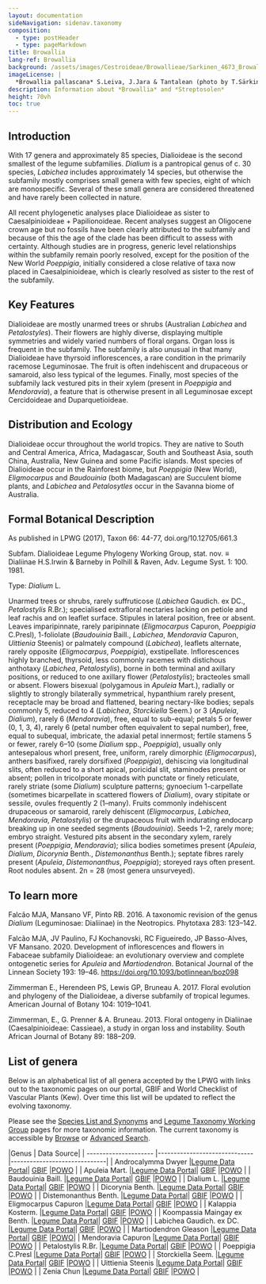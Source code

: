 ```yaml
---
layout: documentation
sideNavigation: sidenav.taxonomy
composition:
  - type: postHeader
  - type: pageMarkdown
title: Browallia
lang-ref: Browallia
background: /assets/images/Cestroideae/Browallieae/Sarkinen_4673_Browallia_pallascana_DSC_0203.JPG
imageLicense: |
  *Browallia pallascana* S.Leiva, J.Jara & Tantalean (photo by T.Särkinen)
description: Information about *Browallia* and *Streptosolen*
height: 70vh
toc: true
---
```


## Introduction
With 17 genera and approximately 85 species, Dialioideae is the second smallest of the legume subfamilies. *Dialium* is a pantropical genus of c. 30 species, *Labichea* includes approximately 14 species, but otherwise the subfamily mostly comprises small genera with few species, eight of which are monospecific. Several of these small genera are considered threatened and have rarely been collected in nature.

All recent phylogenetic analyses place Dialioideae as sister to Caesalpinioideae + Papilionoideae. Recent analyses suggest an Oligocene crown age but no fossils have been clearly attributed to the subfamily and because of this the age of the clade has been difficult to assess with certainty. Although studies are in progress, generic level relationships within the subfamily remain poorly resolved, except for the position of the New World *Poeppigia*, initially considered a close relative of taxa now placed in Caesalpinioideae, which is clearly resolved as sister to the rest of the subfamily. 

## Key Features
Dialioideae are mostly unarmed trees or shrubs (Australian *Labichea* and *Petalostyles*). Their flowers are highly diverse, displaying multiple symmetries and widely varied numbers of floral organs. Organ loss is frequent in the subfamily. The subfamily is also unusual in that many Dialioideae have thyrsoid inflorescences, a rare condition in the primarily racemose Leguminosae. The fruit is often indehiscent and drupaceous or samaroid, also less typical of the legumes. Finally, most species of the subfamily lack vestured pits in their xylem (present in *Poeppigia* and *Mendoravia*), a feature that is otherwise present in all Leguminosae except Cercidoideae and Duparquetioideae.

## Distribution and Ecology
Dialioideae occur throughout the world tropics. They are native to South and Central America, Africa, Madagascar, South and Southeast Asia, south China, Australia, New Guinea and some Pacific islands. Most species of Dialioideae occur in the Rainforest biome, but *Poeppigia* (New World), *Eligmocarpus* and *Baudouinia* (both Madagascan) are Succulent biome plants, and *Labichea* and *Petalosytles* occur in the Savanna biome of Australia. 

## Formal Botanical Description
As published in LPWG (2017), Taxon 66: 44-77, doi.org/10.12705/661.3

Subfam. Dialioideae Legume Phylogeny Working Group, stat. nov. ≡ Dialiinae H.S.Irwin & Barneby in Polhill & Raven, Adv. Legume Syst. 1: 100. 1981.

Type: *Dialium* L.

Unarmed trees or shrubs, rarely suffruticose (*Labichea* Gaudich. ex DC., *Petalostylis* R.Br.); specialised extrafloral nectaries lacking on petiole and leaf rachis and on leaflet surface. Stipules in lateral position, free or absent. Leaves imparipinnate, rarely paripinnate (*Eligmocarpus* Capuron, *Poeppigia* C.Presl), 1-foliolate (*Baudouinia* Baill., *Labichea*, *Mendoravia* Capuron, *Uittienia* Steenis) or palmately compound (*Labichea*), leaflets alternate, rarely opposite (*Eligmocarpus*, *Poeppigia*), exstipellate. Inflorescences highly branched, thyrsoid, less commonly racemes with distichous anthotaxy (*Labichea*, *Petalostylis*), borne in both terminal and axillary positions, or reduced to one axillary flower (*Petalostylis*); bracteoles small or absent. Flowers bisexual (polygamous in *Apuleia* Mart.), radially or slightly to strongly bilaterally symmetrical, hypanthium rarely present, receptacle may be broad and flattened, bearing nectary-like bodies; sepals commonly 5, reduced to 4 (*Labichea*, *Storckiella* Seem.) or 3 (*Apuleia*, *Dialium*), rarely 6 (*Mendoravia*), free, equal to sub-equal; petals 5 or fewer (0, 1, 3, 4), rarely 6 (petal number often equivalent to sepal number), free, equal to subequal, imbricate, the adaxial petal innermost; fertile stamens 5 or fewer, rarely 6–10 (some *Dialium* spp., *Poeppigia*), usually only antesepalous whorl present, free, uniform, rarely dimorphic (*Eligmocarpus*), anthers basifixed, rarely dorsifixed (*Poeppigia*), dehiscing via longitudinal slits, often reduced to a short apical, poricidal slit, staminodes present or absent; pollen in tricolporate monads with punctate or finely reticulate, rarely striate (some *Dialium*) sculpture patterns; gynoecium 1-carpellate (sometimes bicarpellate in scattered flowers of *Dialium*), ovary stipitate or sessile, ovules frequently 2 (1–many). Fruits commonly indehiscent drupaceous or samaroid, rarely dehiscent (*Eligmocarpus*, *Labichea*, *Mendoravia*, *Petalostylis*) or the drupaceous fruit with indurating endocarp breaking up in one seeded segments (*Baudouinia*). Seeds 1–2, rarely more; embryo straight.
Vestured pits absent in the secondary xylem, rarely present (*Poeppigia*, *Mendoravia*); silica bodies sometimes present (*Apuleia*, *Dialium*, *Dicorynia* Benth., *Distemonanthus* Benth.); septate fibres rarely present (*Apuleia*, *Distemonanthus*, *Poeppigia*); storeyed rays often present. Root nodules absent. 2n = 28 (most genera unsurveyed).

## To learn more
Falcão MJA, Mansano VF, Pinto RB. 2016. A taxonomic revision of the genus *Dialium* (Leguminosae: Dialiinae) in the Neotropics. Phytotaxa 283: 123–142.

Falcão MJA, JV Paulino, FJ Kochanovski, RC Figueiredo, JP Basso-Alves, VF Mansano. 2020. Development of inflorescences and flowers in Fabaceae subfamily Dialioideae: an evolutionary overview and complete ontogenetic series for *Apuleia* and *Martiodendron*. Botanical Journal of the Linnean Society 193: 19–46. https://doi.org/10.1093/botlinnean/boz098

Zimmerman E., Herendeen PS, Lewis GP, Bruneau A. 2017. Floral evolution and phylogeny of the Dialioideae, a diverse subfamily of tropical legumes. American Journal of Botany 104: 1019–1041.

Zimmerman, E., G. Prenner & A. Bruneau. 2013. Floral ontogeny in Dialiinae (Caesalpinioideae: Cassieae), a study in organ loss and instability. South African Journal of Botany 89: 188–209.

## List of genera
Below is an alphabetical list of all genera accepted by the LPWG with links out to the taxonomic pages on our portal, GBIF and World Checklist of Vascular Plants (Kew). Over time this list will be updated to reflect the evolving taxonomy. 

Please see the [Species List and Synonyms](/taxonomy/species-list) and [Legume Taxonomy Working Group](/working-groups/taxonomy) pages for more taxonomic information. The current taxonomy is accessible by [Browse](/taxonomy/browse) or  [Advanced Search](/taxonomy/search).


|Genus  | Data Source|
| --------------------- |------------------------------|------------------------------|
| Androcalymma Dwyer  |[Legume Data Portal](/taxonomy/taxon/2637022)|  [GBIF](https://www.gbif.org/species/2947111)  |[POWO](https://powo.science.kew.org/taxon/urn:lsid:ipni.org:names:296592-2)  |
| Apuleia Mart. |[Legume Data Portal](/taxonomy/taxon/2644498)|  [GBIF](https://www.gbif.org/species/2955914)  |[POWO](https://powo.science.kew.org/taxon/urn:lsid:ipni.org:names:331358-2)  |
| Baudouinia Baill. |[Legume Data Portal](/taxonomy/taxon/2671237)|  [GBIF](https://www.gbif.org/species/2963752)  |[POWO](https://powo.science.kew.org/taxon/urn:lsid:ipni.org:names:21792-1) |
| Dialium L.  |[Legume Data Portal](/taxonomy/taxon/2763452)|  [GBIF](https://www.gbif.org/species/2970932)  |[POWO](https://powo.science.kew.org/taxon/urn:lsid:ipni.org:names:22238-1) |
| Dicorynia Benth.  |[Legume Data Portal](/taxonomy/taxon/2766794)|  [GBIF](https://www.gbif.org/species/2944649)  |[POWO](https://powo.science.kew.org/taxon/urn:lsid:ipni.org:names:22251-1) |
| Distemonanthus Benth. |[Legume Data Portal](/taxonomy/taxon/2773184)|  [GBIF](https://www.gbif.org/species/2964856)  |[POWO](https://powo.science.kew.org/taxon/urn:lsid:ipni.org:names:22286-1) |
| Eligmocarpus Capuron  |[Legume Data Portal](/taxonomy/taxon/2787570)|  [GBIF](https://www.gbif.org/species/2960218)  |[POWO](https://powo.science.kew.org/taxon/urn:lsid:ipni.org:names:22353-1) |
| Kalappia Kosterm. |[Legume Data Portal](/taxonomy/taxon/2336144)|  [GBIF](https://www.gbif.org/species/2939855)  |[POWO](https://powo.science.kew.org/taxon/urn:lsid:ipni.org:names:22688-1) |
| Koompassia Maingay ex Benth.  |[Legume Data Portal](/taxonomy/taxon/2336264)|  [GBIF](https://www.gbif.org/species/2952890)  |[POWO](https://powo.science.kew.org/taxon/urn:lsid:ipni.org:names:22706-1) |
| Labichea Gaudich. ex DC.  |[Legume Data Portal](/taxonomy/taxon/2350870)|  [GBIF](https://www.gbif.org/species/2975908)  |[POWO](https://powo.science.kew.org/taxon/urn:lsid:ipni.org:names:22721-1) |
| Martiodendron Gleason |[Legume Data Portal](/taxonomy/taxon/2368514)|  [GBIF](https://www.gbif.org/species/2948702)  |[POWO](https://powo.science.kew.org/taxon/urn:lsid:ipni.org:names:326830-2)|
| Mendoravia Capuron  |[Legume Data Portal](/taxonomy/taxon/2368027)|  [GBIF](https://www.gbif.org/species/2960417)  |[POWO](https://powo.science.kew.org/taxon/urn:lsid:ipni.org:names:22926-1) |
| Petalostylis R.Br.  |[Legume Data Portal](/taxonomy/taxon/2538854)|  [GBIF](https://www.gbif.org/species/8293499)  |[POWO](https://powo.science.kew.org/taxon/urn:lsid:ipni.org:names:23198-1) |
| Poeppigia C.Presl |[Legume Data Portal](/taxonomy/taxon/2535922)|  [GBIF](https://www.gbif.org/species/5938931)  |[POWO](https://powo.science.kew.org/taxon/urn:lsid:ipni.org:names:30241950-2)  |
| Storckiella Seem. |[Legume Data Portal](/taxonomy/taxon/2478158)|  [GBIF](https://www.gbif.org/species/2949438)  |[POWO](https://powo.science.kew.org/taxon/urn:lsid:ipni.org:names:23621-1) |
| Uittienia Steenis |[Legume Data Portal](/taxonomy/taxon/2446612)|  [GBIF](https://www.gbif.org/species/8351407)  |[POWO](https://powo.science.kew.org/taxon/urn:lsid:ipni.org:names:23744-1) |
| Zenia Chun  |[Legume Data Portal](/taxonomy/taxon/2470192)|  [GBIF](https://www.gbif.org/species/2963590)  |[POWO](https://powo.science.kew.org/taxon/urn:lsid:ipni.org:names:23839-1) |
